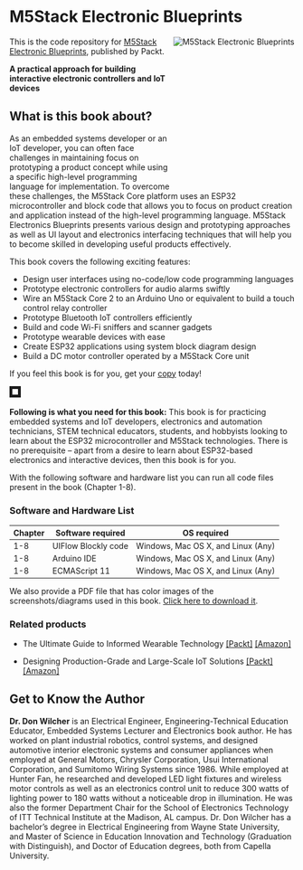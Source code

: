 # M5Stack Electronic Blueprints

<a href="https://www.packtpub.com/product/m5stack-electronic-blueprints/9781803230306"><img src="https://static.packt-cdn.com/products/9781803230306/cover/smaller" alt="M5Stack Electronic Blueprints" height="256px" align="right"></a>

This is the code repository for [M5Stack Electronic Blueprints](https://www.packtpub.com/product/m5stack-electronic-blueprints/9781803230306), published by Packt.

**A practical approach for building interactive electronic controllers and IoT devices**

## What is this book about?
As an embedded systems developer or an IoT developer, you can often face challenges in maintaining focus on prototyping a product concept while using a specific high-level programming language for implementation. To overcome these challenges, the M5Stack Core platform uses an ESP32 microcontroller and block code that allows you to focus on product creation and application instead of the high-level programming language. M5Stack Electronics Blueprints presents various design and prototyping approaches as well as UI layout and electronics interfacing techniques that will help you to become skilled in developing useful products effectively.

This book covers the following exciting features:
* Design user interfaces using no-code/low code programming languages
* Prototype electronic controllers for audio alarms swiftly
* Wire an M5Stack Core 2 to an Arduino Uno or equivalent to build a touch control relay controller
* Prototype Bluetooth IoT controllers efficiently
* Build and code Wi-Fi sniffers and scanner gadgets
* Prototype wearable devices with ease
* Create ESP32 applications using system block diagram design
* Build a DC motor controller operated by a M5Stack Core unit

If you feel this book is for you, get your [copy](https://www.amazon.com/dp/1803230304) today!

<a href="https://www.packtpub.com/?utm_source=github&utm_medium=banner&utm_campaign=GitHubBanner"><img src="https://raw.githubusercontent.com/PacktPublishing/GitHub/master/GitHub.png" 
alt="https://www.packtpub.com/" border="5" /></a>

**Following is what you need for this book:**
This book is for practicing embedded systems and IoT developers, electronics and automation technicians, STEM technical educators, students, and hobbyists looking to learn about the ESP32 microcontroller and M5Stack technologies. There is no prerequisite – apart from a desire to learn about ESP32-based electronics and interactive devices, then this book is for you.

With the following software and hardware list you can run all code files present in the book (Chapter 1-8).
### Software and Hardware List
| Chapter | Software required | OS required |
| -------- | ------------------------------------ | ----------------------------------- |
| 1-8 | UIFlow Blockly code | Windows, Mac OS X, and Linux (Any) |
| 1-8 | Arduino IDE | Windows, Mac OS X, and Linux (Any) |
| 1-8 | ECMAScript 11 | Windows, Mac OS X, and Linux (Any) |

We also provide a PDF file that has color images of the screenshots/diagrams used in this book. [Click here to download it]( https://static.packt-cdn.com/downloads/9781803230306_ColorImages.pdf).

### Related products
* The Ultimate Guide to Informed Wearable Technology [[Packt]](https://www.packtpub.com/product/the-ultimate-guide-to-informed-wearable-technology/9781803230597) [[Amazon]](https://www.amazon.com/dp/1803230592)

* Designing Production-Grade and Large-Scale IoT Solutions [[Packt]](https://www.packtpub.com/product/designing-production-grade-and-large-scale-iot-solutions/9781838829254) [[Amazon]](https://www.amazon.com/dp/1838829253)

## Get to Know the Author
**Dr. Don Wilcher**
is an Electrical Engineer, Engineering-Technical Education Educator, Embedded Systems Lecturer and Electronics book author. He has worked on plant industrial robotics, control systems, and designed automotive interior electronic systems and consumer appliances when employed at General Motors, Chrysler Corporation, Usui International Corporation, and Sumitomo Wiring Systems since 1986. While employed at Hunter Fan, he researched and developed LED light fixtures and wireless motor controls as well as an electronics control unit to reduce 300 watts of lighting power to 180 watts without a noticeable drop in illumination. He was also the former Department Chair for the School of Electronics Technology of ITT Technical Institute at the Madison, AL campus.
Dr. Don Wilcher has a bachelor’s degree in Electrical Engineering from Wayne State University, and Master of Science in Education Innovation and Technology (Graduation with Distinguish), and Doctor of Education degrees, both from Capella University.
